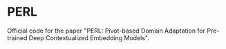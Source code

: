 # PERL
Official code for the paper "PERL: Pivot-based Domain Adaptation for Pre-trained Deep Contextualized Embedding Models". 
